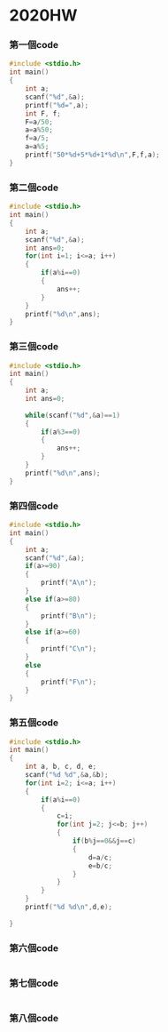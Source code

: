 # 2020HW

### 第一個code
```c
#include <stdio.h>
int main()
{
	int a;
	scanf("%d",&a);
	printf("%d=",a);
	int F, f;
	F=a/50;
	a=a%50;
	f=a/5;
	a=a%5;
	printf("50*%d+5*%d+1*%d\n",F,f,a);
}
```

### 第二個code
```c
#include <stdio.h>
int main()
{
	int a;
	scanf("%d",&a);
	int ans=0;
	for(int i=1; i<=a; i++)
	{
		if(a%i==0)
		{
			ans++;
		}
	}
	printf("%d\n",ans);
}
```

### 第三個code
```c
#include <stdio.h>
int main()
{
	int a;
	int ans=0;
	
	while(scanf("%d",&a)==1)
	{
		if(a%3==0)
		{
			ans++;
		}
	}
	printf("%d\n",ans);
}
```

### 第四個code
```c
#include <stdio.h>
int main()
{
	int a;
	scanf("%d",&a);
	if(a>=90)
	{
		printf("A\n");
	}
	else if(a>=80)
	{
		printf("B\n");
	}
	else if(a>=60)
	{
		printf("C\n");
	}
	else
	{
		printf("F\n");
	}
}
```

### 第五個code
```c
#include <stdio.h>
int main()
{
	int a, b, c, d, e;
	scanf("%d %d",&a,&b);
	for(int i=2; i<=a; i++)
	{
		if(a%i==0)
		{
			c=i;
			for(int j=2; j<=b; j++)
			{
				if(b%j==0&&j==c)
				{
					d=a/c;
					e=b/c;
				}
			}
		}
	}
	printf("%d %d\n",d,e);
	
}
```

### 第六個code
```c
```

### 第七個code
```c
```

### 第八個code
```c
```
